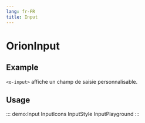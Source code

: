 ```yaml
---
lang: fr-FR
title: Input
---
```


# OrionInput

## Example

`<o-input>` affiche un champ de saisie personnalisable.

## Usage

::: demo:Input
InputIcons
InputStyle
InputPlayground
:::

<attribute-table/>
